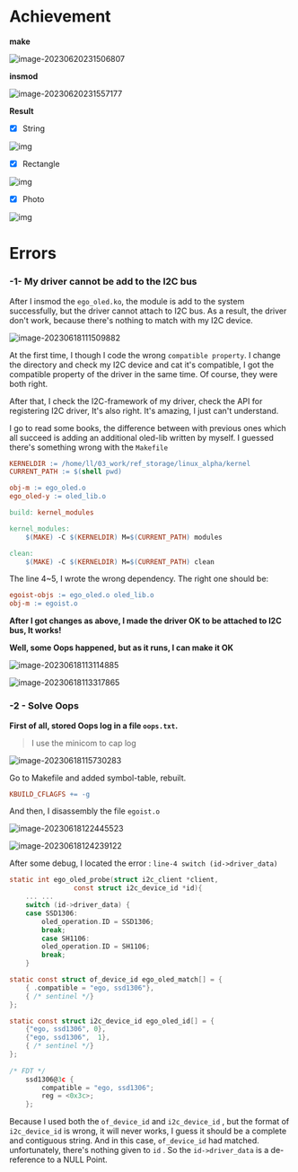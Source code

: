 # Achievement

**make**

![image-20230620231506807](README.assets/image-20230620231506807.png)

**insmod**

![image-20230620231557177](README.assets/image-20230620231557177.png)

**Result**

- [x] String

![img](file:////home/ll/.config/QQ/nt_qq_ff852b2ef553efb6c6d891f6919495aa/nt_data/Pic/2023-06/Ori/939977d5975054eda703870666e74bed.jpeg)

- [x] Rectangle

![img](file:////home/ll/.config/QQ/nt_qq_ff852b2ef553efb6c6d891f6919495aa/nt_data/Pic/2023-06/Ori/1005c0facc53be8ba8a7e1e47704a45f.jpeg)

- [x] Photo

![img](file:////home/ll/.config/QQ/nt_qq_ff852b2ef553efb6c6d891f6919495aa/nt_data/Pic/2023-06/Ori/7be7352bff5ac17094f4710ad24dcb3d.jpeg)



# Errors

### -1- My driver cannot be add to the I2C bus

After I insmod the `ego_oled.ko`, the module is add to the system successfully, but the driver cannot attach to I2C bus. As a result, the driver don't work, because there's nothing to match with my I2C device.

![image-20230618111509882](README.assets/image-20230618111509882.png)

At the first time, I though I code the wrong `compatible property`. I change the directory and check my I2C device and cat it's compatible, I got the compatible property of the driver in the same time. Of course, they were both right.

After that, I check the I2C-framework of my driver, check the API for registering I2C driver, It's also right. It's amazing, I just can't understand.

I go to read some books, the difference between with previous ones which all succeed is adding an additional oled-lib written by myself. I guessed there's something wrong with the `Makefile`

~~~makefile
KERNELDIR := /home/ll/03_work/ref_storage/linux_alpha/kernel
CURRENT_PATH := $(shell pwd)

obj-m := ego_oled.o
ego_oled-y := oled_lib.o

build: kernel_modules

kernel_modules:
	$(MAKE) -C $(KERNELDIR) M=$(CURRENT_PATH) modules

clean:
	$(MAKE) -C $(KERNELDIR) M=$(CURRENT_PATH) clean
~~~

The line 4~5, I wrote the wrong dependency. The right one should be:

~~~makefile
egoist-objs := ego_oled.o oled_lib.o
obj-m := egoist.o
~~~

**After I got changes as above, I made the driver OK to be attached to I2C bus, It works!**

**Well, some Oops happened, but as it runs, I can make it OK**

![image-20230618113114885](README.assets/image-20230618113114885.png)

![image-20230618113317865](README.assets/image-20230618113317865.png)



### -2 -  Solve Oops

**First of all, stored Oops log in a file `oops.txt`.** 

> I use the minicom to cap log

![image-20230618115730283](README.assets/image-20230618115730283.png)

Go to Makefile and added symbol-table, rebuilt.

~~~makefile
KBUILD_CFLAGFS += -g
~~~

And then, I disassembly the file `egoist.o`

![image-20230618122445523](README.assets/image-20230618122445523.png)

![image-20230618124239122](README.assets/image-20230618124239122.png)

After some debug, I located the error : `line-4 switch (id->driver_data)`

```c
static int ego_oled_probe(struct i2c_client *client,
                const struct i2c_device_id *id){
	... ...
	switch (id->driver_data) {
    case SSD1306:
        oled_operation.ID = SSD1306;
        break;
        case SH1106:
        oled_operation.ID = SH1106;
        break;
    }

static const struct of_device_id ego_oled_match[] = {
    { .compatible = "ego, ssd1306"},
    { /* sentinel */}
};

static const struct i2c_device_id ego_oled_id[] = {
    {"ego, ssd1306", 0},
    {"ego, ssd1306",  1},
    { /* sentinel */}
};
    
/* FDT */
    ssd1306@3c {
		compatible = "ego, ssd1306";
		reg = <0x3c>;
	};
```

Because I used both the `of_device_id` and `i2c_device_id` , but the format of `i2c_device_id` is wrong, it will never works, I guess it should be a complete and contiguous string. And in this case, `of_device_id`  had matched. unfortunately, there's nothing given to `id` . So the  `id->driver_data` is a de-reference to a NULL Point.

































































































